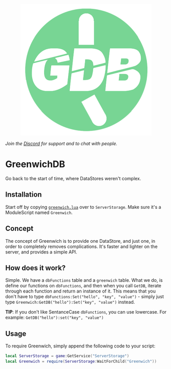 
<p align="center">
  <img src="./assets/icon.png" alt="Greenwich" />
</p>

*Join the [Discord](https://discord.gg/vfn3NJ3TUm) for support and to chat with people.*

# GreenwichDB
Go back to the start of time, where DataStores weren't complex.

## Installation

Start off by copying [`greenwich.lua`](/greenwich.lua) over to `ServerStorage`. Make sure it's a ModuleScript named `Greenwich`.

## Concept

The concept of Greenwich is to provide one DataStore, and just one, in order to completely removes complications. It's faster and lighter on the server, and provides a simple API.

## How does it work?

Simple. We have a `dbFunctions` table and a `greenwich` table. What we do, is define our functions on `dbFunctions`, and then when you call `GetDB`, iterate through each function and return an instance of it. This means that you don't have to type `dbFunctions:Set("hello", "key", "value")` - simply just type `Greenwich:GetDB("hello"):Set("key", "value")` instead.

**TIP**: If you don't like SentanceCase `dbFunctions`, you can use lowercase. For example: `GetDB("hello"):set("key", "value")`

## Usage

To require Greenwich, simply append the following code to your script:

```lua
local ServerStorage = game:GetService("ServerStorage")
local Greenwich = require(ServerStorage:WaitForChild("Greenwich"))
```
